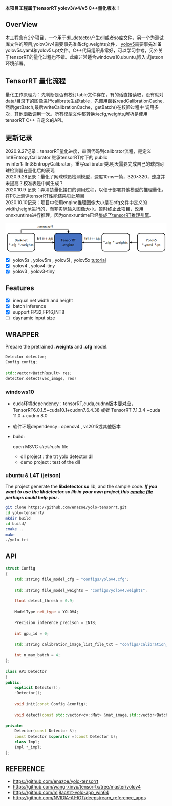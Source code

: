 **本项目工程属于tensorRT yolov3/v4/v5 C++量化版本！**
## OverView
本工程含有2个项目，一个用于dll_detector产生dll或者so库文件，另一个为测试库文件的项目,yolov3/v4需要事先准备cfg,weights文件， [yolov5](https://github.com/ultralytics/yolov5 )需要事先准备yolov5s.yaml和yolov5s.pt文件。C++代码组织非常好，可以学习参考，另外关于tensorRT的量化过程也不错。此库非常适合windows10,ubuntu,嵌入式jetson环境部署。<br>

## TensorRT 量化流程
 量化工作原理为：先判断是否有校订table文件存在，有的话直接读取，没有就对data/目录下的图像进行calibrate生成table，先调用函数readCalibrationCache,然后getBatch,最后writeCalibrationCache，getBatch()在校验过程中
 调用多次，其他函数调用一次。所有模型文件都转换为cfg,weights,解析是使用tensorRT C++ 自定义的API。
 
 
## 更新记录
2020.9.27记录：tensorRT量化进度，审阅代码到calibrator流程，是定义Int8EntropyCalibrator 继承tensorRT库下的 public nvinfer1::IInt8EntropyCalibrator，重写calibrator类.明天需要完成自己的球员网球检测器在量化后的表现<br>
2020.9.28记录：量化了网球球员检测模型，速度10ms一帧，320×320，速度并未提高？校准表是中间生成？<br>
2020.10.9 记录：弄清楚量化接口的调用过程，以便于部署其他模型的推理量化。在PC上测评tensorRT性能结果见[此项目](https://github.com/cuixing158/yolov3-yolov4) <br>
2020.10.10记录：项目中使用engine推理图像大小是在cfg文件中定义的width,height进行的，而非实际输入图像大小。暂时终止此项目，改用onnxruntime进行推理，因为onnxruntime已经[集成了tensorRT推理引擎](https://github.com/microsoft/onnxruntime/blob/master/docs/execution_providers/TensorRT-ExecutionProvider.md)。<br>


![](./configs/yolo-trt.png)
- [x] yolov5s , yolov5m , yolov5l , yolov5x [tutorial](yolov5_tutorial.md)
- [x] yolov4 , yolov4-tiny
- [x] yolov3 , yolov3-tiny

## Features

- [x] inequal net width and height
- [x] batch inference
- [x] support FP32,FP16,INT8
- [ ] daynamic input size

## WRAPPER

Prepare the pretrained __.weights__ and __.cfg__ model. 

```c++
Detector detector;
Config config;

std::vector<BatchResult> res;
detector.detect(vec_image, res)
```


### windows10
- cuda环境dependency：tensorRT,cuda,cudnn版本要对应，TensorRT6.0.1.5+cuda10.1+cudnn7.6.4.38 或者 TensorRT 7.1.3.4 +cuda 11.0 + cudnn 8.0 
- 软件环境dependency : opencv4 , vs2015或其他版本
- build:
  
    open MSVC _sln/sln.sln_ file 
    - dll project : the trt yolo detector dll
    - demo project : test of the dll

### ubuntu & L4T (jetson)

The project generate the __libdetector.so__ lib, and the sample code.
**_If you want to use the libdetector.so lib in your own project,this [cmake file](https://github.com/enazoe/yolo-tensorrt/blob/master/scripts/CMakeLists.txt) perhaps could help you ._**


```bash
git clone https://github.com/enazoe/yolo-tensorrt.git
cd yolo-tensorrt/
mkdir build
cd build/
cmake ..
make
./yolo-trt
```
## API

```c++
struct Config
{
	std::string file_model_cfg = "configs/yolov4.cfg";

	std::string file_model_weights = "configs/yolov4.weights";

	float detect_thresh = 0.9;

	ModelType net_type = YOLOV4;

	Precision inference_precison = INT8;
	
	int gpu_id = 0;

	std::string calibration_image_list_file_txt = "configs/calibration_images.txt";

	int n_max_batch = 4;	
};

class API Detector
{
public:
	explicit Detector();
	~Detector();

	void init(const Config &config);

	void detect(const std::vector<cv::Mat> &mat_image,std::vector<BatchResult> &vec_batch_result);

private:
	Detector(const Detector &);
	const Detector &operator =(const Detector &);
	class Impl;
	Impl *_impl;
};
```

## REFERENCE

- https://github.com/enazoe/yolo-tensorrt
- https://github.com/wang-xinyu/tensorrtx/tree/master/yolov4
- https://github.com/mj8ac/trt-yolo-app_win64
- https://github.com/NVIDIA-AI-IOT/deepstream_reference_apps




